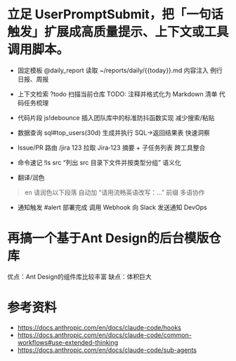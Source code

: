 # 立足 UserPromptSubmit，把「一句话触发」扩展成高质量提示、上下文或工具调用脚本。
- 固定模板
@daily_report
读取 ~/reports/daily/{{today}}.md 内容注入
例行日报、周报

- 上下文检索
?todo
扫描当前仓库 TODO: 注释并格式化为 Markdown 清单
代码任务梳理

- 代码片段
js!debounce
插入团队库中的标准防抖函数实现
减少搜索/粘贴

- 数据查询
sql#top_users(30d)
生成并执行 SQL→返回结果表
快速洞察

- Issue/PR 路由
/jira 123
拉取 Jira‑123 摘要 + 子任务列表
跨工具整合

- 命令速记
!ls src
“列出 src 目录下文件并按类型分组”
语义化

- 翻译/润色
>en 请润色以下段落
自动加 “请用流畅英语改写：…” 前缀
多语协作

- 通知触发
#alert 部署完成
调用 Webhook 向 Slack 发送通知
DevOps

# 再搞一个基于Ant Design的后台模版仓库
优点：Ant Design的组件库比较丰富
缺点：体积巨大

# 参考资料
- https://docs.anthropic.com/en/docs/claude-code/hooks
- https://docs.anthropic.com/en/docs/claude-code/common-workflows#use-extended-thinking
- https://docs.anthropic.com/en/docs/claude-code/sub-agents